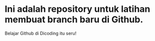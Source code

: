 # Ini adalah repository untuk latihan membuat branch baru di Github.

Belajar Github di Dicoding itu seru!
